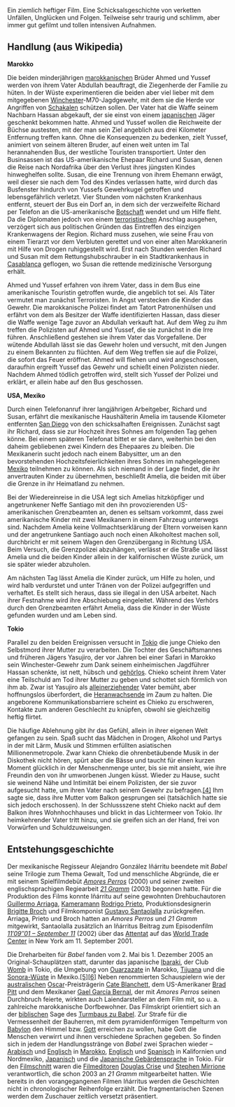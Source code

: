Ein ziemlich heftiger Film. Eine Schicksalsgeschichte von verketten Unfällen, Unglücken und Folgen. Teilweise sehr traurig und schlimm, aber immer gut gefilmt und tollen intensiven Aufnahmen.



## Handlung (aus Wikipedia)

**Marokko**

Die beiden minderjährigen [marokkanischen](https://de.wikipedia.org/wiki/Marokko "Marokko") Brüder Ahmed und Yussef werden von ihrem Vater Abdullah beauftragt, die
 Ziegenherde der Familie zu hüten. In der Wüste experimentieren die 
beiden aber viel lieber mit dem mitgegebenen [Winchester](https://de.wikipedia.org/wiki/Winchester_(Gewehr) "Winchester (Gewehr)")-M70-Jagdgewehr, mit dem sie die Herde vor Angriffen von [Schakalen](https://de.wikipedia.org/wiki/Schakal "Schakal") schützen sollen. Der Vater hat die Waffe seinem Nachbarn Hassan abgekauft, der sie einst von einem [japanischen](https://de.wikipedia.org/wiki/Japan "Japan") Jäger geschenkt bekommen hatte. Ahmed und Yussef wollen die Reichweite 
der Büchse austesten, mit der man sein Ziel angeblich aus drei Kilometer
 Entfernung treffen kann. Ohne die Konsequenzen zu bedenken, zielt 
Yussef, animiert von seinem älteren Bruder, auf einen weit unten im Tal 
herannahenden Bus, der westliche Touristen transportiert. Unter den 
Businsassen ist das US-amerikanische Ehepaar Richard und Susan, denen 
die Reise nach Nordafrika über den Verlust ihres jüngsten Kindes 
hinweghelfen sollte. Susan, die eine Trennung von ihrem Ehemann erwägt, 
weil dieser sie nach dem Tod des Kindes verlassen hatte, wird durch das 
Busfenster hindurch von Yussefs Gewehrkugel getroffen und 
lebensgefährlich verletzt. Vier Stunden vom nächsten Krankenhaus 
entfernt, steuert der Bus ein Dorf an, in dem sich der verzweifelte 
Richard per Telefon an die US-amerikanische [Botschaft](https://de.wikipedia.org/wiki/Botschaft_(Diplomatie) "Botschaft (Diplomatie)") wendet und um Hilfe fleht. Da die Diplomaten jedoch von einem [terroristischen](https://de.wikipedia.org/wiki/Terrorismus "Terrorismus") Anschlag ausgehen, verzögert sich aus politischen Gründen das 
Eintreffen des einzigen Krankenwagens der Region. Richard muss zusehen, 
wie seine Frau von einem Tierarzt vor dem Verbluten gerettet und von 
einer alten Marokkanerin mit Hilfe von Drogen ruhiggestellt wird. Erst 
nach Stunden werden Richard und Susan mit dem Rettungshubschrauber in 
ein Stadtkrankenhaus in [Casablanca](https://de.wikipedia.org/wiki/Casablanca "Casablanca") geflogen, wo Susan die rettende medizinische Versorgung erhält.

Ahmed und Yussef erfahren von ihrem Vater, dass in dem Bus eine 
amerikanische Touristin getroffen wurde, die angeblich tot sei. Als 
Täter vermutet man zunächst Terroristen. In Angst verstecken die Kinder 
das Gewehr. Die marokkanische Polizei findet am Tatort Patronenhülsen 
und erfährt von dem als Besitzer der Waffe identifizierten Hassan, dass 
dieser die Waffe wenige Tage zuvor an Abdullah verkauft hat. Auf dem Weg
 zu ihm treffen die Polizisten auf Ahmed und Yussef, die sie zunächst in
 die Irre führen. Anschließend gestehen sie ihrem Vater das 
Vorgefallene. Der wütende Abdullah lässt sie das Gewehr holen und 
versucht, mit den Jungen zu einem Bekannten zu flüchten. Auf dem Weg 
treffen sie auf die Polizei, die sofort das Feuer eröffnet. Ahmed will 
fliehen und wird angeschossen, daraufhin ergreift Yussef das Gewehr und 
schießt einen Polizisten nieder. Nachdem Ahmed tödlich getroffen wird, 
stellt sich Yussef der Polizei und erklärt, er allein habe auf den Bus 
geschossen.

**USA, Mexiko**

Durch einen Telefonanruf ihrer langjährigen Arbeitgeber, Richard 
und Susan, erfährt die mexikanische Haushälterin Amelia im tausende 
Kilometer entfernten [San Diego](https://de.wikipedia.org/wiki/San_Diego "San Diego") von den schicksalhaften Ereignissen. Zunächst sagt ihr Richard, dass 
sie zur Hochzeit ihres Sohnes am folgenden Tag gehen könne. Bei einem 
späteren Telefonat bittet er sie dann, weiterhin bei den daheim 
gebliebenen zwei Kindern des Ehepaares zu bleiben. Die Mexikanerin sucht
 jedoch nach einem Babysitter, um an den bevorstehenden 
Hochzeitsfeierlichkeiten ihres Sohnes im nahegelegenen [Mexiko](https://de.wikipedia.org/wiki/Mexiko "Mexiko") teilnehmen zu können. Als sich niemand in der Lage findet, die ihr 
anvertrauten Kinder zu übernehmen, beschließt Amelia, die beiden mit 
über die Grenze in ihr Heimatland zu nehmen.

Bei der Wiedereinreise in die USA legt sich Amelias hitzköpfiger 
und angetrunkener Neffe Santiago mit den ihn provozierenden 
US-amerikanischen Grenzbeamten an, denen es seltsam vorkommt, dass zwei 
amerikanische Kinder mit zwei Mexikanern in einem Fahrzeug unterwegs 
sind. Nachdem Amelia keine Vollmachtserklärung der Eltern vorweisen kann
 und der angetrunkene Santiago auch noch einen Alkoholtest machen soll, 
durchbricht er mit seinem Wagen den Grenzübergang in Richtung USA. Beim 
Versuch, die Grenzpolizei abzuhängen, verlässt er die Straße und lässt 
Amelia und die beiden Kinder allein in der kalifornischen Wüste zurück, 
um sie später wieder abzuholen.

Am nächsten Tag lässt Amelia die Kinder zurück, um Hilfe zu 
holen, und wird halb verdurstet und unter Tränen von der Polizei 
aufgegriffen und verhaftet. Es stellt sich heraus, dass sie illegal in 
den USA arbeitet. Nach ihrer Festnahme wird ihre Abschiebung 
eingeleitet. Während des Verhörs durch den Grenzbeamten erfährt Amelia, 
dass die Kinder in der Wüste gefunden wurden und am Leben sind.

**Tokio**

Parallel zu den beiden Ereignissen versucht in [Tokio](https://de.wikipedia.org/wiki/Tokio "Tokio") die junge Chieko den Selbstmord ihrer Mutter zu verarbeiten. Die 
Tochter des Geschäftsmannes und früheren Jägers Yasujiro, der vor Jahren
 bei einer Safari in Marokko sein Winchester-Gewehr zum Dank seinem 
einheimischen Jagdführer Hassan schenkte, ist nett, hübsch und [gehörlos](https://de.wikipedia.org/wiki/Geh%C3%B6rlosigkeit "Gehörlosigkeit").
 Chieko scheint ihrem Vater eine Teilschuld am Tod ihrer Mutter zu geben
 und schottet sich förmlich von ihm ab. Zwar ist Yasujiro als [alleinerziehender](https://de.wikipedia.org/wiki/Alleinerziehende "Alleinerziehende") Vater bemüht, aber hoffnungslos überfordert, die [Heranwachsende](https://de.wikipedia.org/wiki/Pubert%C3%A4t "Pubertät") im Zaum zu halten. Die angeborene Kommunikationsbarriere scheint es 
Chieko zu erschweren, Kontakte zum anderen Geschlecht zu knüpfen, obwohl
 sie gleichzeitig heftig flirtet.

Die häufige Ablehnung gibt ihr das Gefühl, allein in ihrer 
eigenen Welt gefangen zu sein. Spaß sucht das Mädchen in Drogen, Alkohol
 und Partys in der mit Lärm, Musik und Stimmen erfüllten asiatischen 
Millionenmetropole. Zwar kann Chieko die ohrenbetäubende Musik in der 
Diskothek nicht hören, spürt aber die Bässe und taucht für einen kurzen 
Moment glücklich in der Menschenmenge unter, bis sie mit ansieht, wie 
ihre Freundin den von ihr umworbenen Jungen küsst. Wieder zu Hause, 
sucht sie weinend Nähe und Intimität bei einem Polizisten, der sie zuvor
 aufgesucht hatte, um ihren Vater nach seinem Gewehr zu befragen.[[4]](https://de.wikipedia.org/wiki/Babel_(Film)#cite_note-4) Ihm sagte sie, dass ihre Mutter vom Balkon gesprungen sei (tatsächlich 
hatte sie sich jedoch erschossen). In der Schlussszene steht Chieko 
nackt auf dem Balkon ihres Wohnhochhauses und blickt in das Lichtermeer 
von Tokio. Ihr heimkehrender Vater tritt hinzu, und sie greifen sich an 
der Hand, frei von Vorwürfen und Schuldzuweisungen.



## Entstehungsgeschichte

Der mexikanische Regisseur Alejandro González Iñárritu beendete mit *Babel* seine Trilogie zum Thema Gewalt, Tod und menschliche Abgründe, die er mit seinem Spielfilmdebüt *[Amores Perros](https://de.wikipedia.org/wiki/Amores_Perros "Amores Perros")* (2000) und seiner zweiten englischsprachigen Regiearbeit *[21 Gramm](https://de.wikipedia.org/wiki/21_Gramm "21 Gramm")* (2003) begonnen hatte. Für die Produktion des Films konnte Iñárritu auf seine gewohnten Drehbuchautoren [Guillermo Arriaga](https://de.wikipedia.org/wiki/Guillermo_Arriaga "Guillermo Arriaga"), [Kameramann](https://de.wikipedia.org/wiki/Kameramann "Kameramann") [Rodrigo Prieto](https://de.wikipedia.org/wiki/Rodrigo_Prieto "Rodrigo Prieto"), Produktionsdesignerin [Brigitte Broch](https://de.wikipedia.org/wiki/Brigitte_Broch "Brigitte Broch") und Filmkomponist [Gustavo Santaolalla](https://de.wikipedia.org/wiki/Gustavo_Santaolalla "Gustavo Santaolalla") zurückgreifen. Arriaga, Prieto und Broch hatten an *Amores Perros* und *21 Gramm* mitgewirkt, Santaolalla zusätzlich an Iñárritus Beitrag zum Episodenfilm *[11′09″01 – September 11](https://de.wikipedia.org/wiki/11%E2%80%B209%E2%80%B301_%E2%80%93_September_11 "11′09″01 – September 11")* (2002) über das [Attentat](https://de.wikipedia.org/wiki/Terroranschl%C3%A4ge_am_11._September_2001 "Terroranschläge am 11. September 2001") auf das [World Trade Center](https://de.wikipedia.org/wiki/World_Trade_Center "World Trade Center") in New York am 11. September 2001.

Die Dreharbeiten für *Babel* fanden vom 2. Mai bis 1. Dezember 2005 an Original-Schauplätzen statt, darunter das japanische [Ibaraki](https://de.wikipedia.org/wiki/Ibaraki_(Ibaraki) "Ibaraki (Ibaraki)"), der Club [Womb](https://de.wikipedia.org/wiki/Womb_(Club) "Womb (Club)") in Tokio, die Umgebung von [Ouarzazate](https://de.wikipedia.org/wiki/Ouarzazate "Ouarzazate") in Marokko, [Tijuana](https://de.wikipedia.org/wiki/Tijuana "Tijuana") und die [Sonora-Wüste](https://de.wikipedia.org/wiki/Sonora-W%C3%BCste "Sonora-Wüste") in Mexiko.[[5]](https://de.wikipedia.org/wiki/Babel_(Film)#cite_note-IMDb_business-5)[[6]](https://de.wikipedia.org/wiki/Babel_(Film)#cite_note-6) Neben renommierten Schauspielern wie der [australischen](https://de.wikipedia.org/wiki/Australien "Australien") [Oscar](https://de.wikipedia.org/wiki/Oscar "Oscar")-Preisträgerin [Cate Blanchett](https://de.wikipedia.org/wiki/Cate_Blanchett "Cate Blanchett"), dem US-Amerikaner [Brad Pitt](https://de.wikipedia.org/wiki/Brad_Pitt "Brad Pitt") und dem Mexikaner [Gael García Bernal](https://de.wikipedia.org/wiki/Gael_Garc%C3%ADa_Bernal "Gael García Bernal"), der mit *Amores Perros* seinen Durchbruch feierte, wirkten auch Laiendarsteller an dem Film 
mit, so u. a. zahlreiche marokkanische Dorfbewohner. Das Filmskript 
orientiert sich an der [biblischen](https://de.wikipedia.org/wiki/Bibel "Bibel") Sage des [Turmbaus zu Babel](https://de.wikipedia.org/wiki/Turmbau_zu_Babel "Turmbau zu Babel"). Zur Strafe für die Vermessenheit der Bauherren, mit dem pyramidenförmigen Tempelturm von [Babylon](https://de.wikipedia.org/wiki/Babylon "Babylon") den Himmel bzw. [Gott](https://de.wikipedia.org/wiki/Gott "Gott") erreichen zu wollen, habe Gott die Menschen verwirrt und ihnen 
verschiedene Sprachen gegeben. So finden sich in jedem der 
Handlungsstränge von *Babel* zwei Sprachen wieder – [Arabisch](https://de.wikipedia.org/wiki/Arabische_Sprache "Arabische Sprache") und [Englisch](https://de.wikipedia.org/wiki/Englische_Sprache "Englische Sprache") in [Marokko](https://de.wikipedia.org/wiki/Marokko "Marokko"), [Englisch](https://de.wikipedia.org/wiki/Englische_Sprache "Englische Sprache") und [Spanisch](https://de.wikipedia.org/wiki/Spanische_Sprache "Spanische Sprache") in Kalifornien und Nordmexiko, [Japanisch](https://de.wikipedia.org/wiki/Japanische_Sprache "Japanische Sprache") und die [Japanische Gebärdensprache](https://de.wikipedia.org/wiki/Japanische_Geb%C3%A4rdensprache "Japanische Gebärdensprache") in Tokio. Für den [Filmschnitt](https://de.wikipedia.org/wiki/Filmschnitt "Filmschnitt") waren die [Filmeditoren](https://de.wikipedia.org/wiki/Filmeditor "Filmeditor") [Douglas Crise](https://de.wikipedia.org/wiki/Douglas_Crise "Douglas Crise") und [Stephen Mirrione](https://de.wikipedia.org/wiki/Stephen_Mirrione "Stephen Mirrione") verantwortlich, die schon 2003 an *21 Gramm* mitgearbeitet hatten. Wie bereits in den vorangegangenen Filmen 
Iñárritus werden die Geschichten nicht in chronologischer Reihenfolge 
erzählt. Die fragmentarischen Szenen werden dem Zuschauer zeitlich 
versetzt präsentiert.

